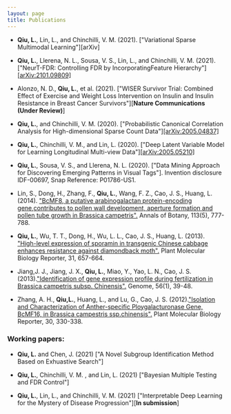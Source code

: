 ```yaml
---
layout: page
title: Publications
---
```



- **Qiu, L.**, Lin, L., and Chinchilli, V. M.  (2021). ["Variational Sparse Multimodal Learning"][arXiv] 

- **Qiu, L.**, Llerena, N. L., Sousa, V. S., Lin, L., and Chinchilli, V. M. (2021). ["NeurT-FDR: Controlling FDR by IncorporatingFeature Hierarchy"][[arXiv:2101.09809]](https://arxiv.org/abs/2101.09809)

-  Alonzo, N. D.,  **Qiu, L.**, et al. (2021). ["WISER Survivor Trial: Combined Effect of Exercise and Weight Loss Intervention on Insulin and Insulin Resistance in Breast Cancer Survivors"][**Nature Communications (Under Review)**]

- **Qiu, L.**, and Chinchilli, V. M. (2020). ["Probabilistic Canonical Correlation Analysis for High-dimensional
Sparse Count Data"][[arXiv:2005.04837]](https://arxiv.org/abs/2005.04837)

- **Qiu, L.**, Chinchilli, V. M., and Lin, L.  (2020). ["Deep Latent Variable Model for Learning Longitudinal Multi-view Data"][[arXiv:2005.05210]](https://arxiv.org/abs/2005.05210)

- **Qiu, L.**, Sousa, V. S., and Llerena, N. L. (2020). ["Data Mining Approach for Discovering Emerging Patterns in Visual Tags"]. Invention disclosure IDF-00697,
Snap Reference: P01786-US1.

- Lin, S., Dong, H., Zhang, F., **Qiu, L.**, Wang, F. Z., Cao, J. S., Huang, L. (2014). ["BcMF8, a putative arabinogalactan protein-encoding gene,contributes to pollen
wall development, aperture formation and pollen tube growth in Brassica campetris".](https://academic.oup.com/aob/article/113/5/777/159963) Annals of Botany, 113(5), 777-788.

- **Qiu, L.**, Wu, T. T., Dong, H., Wu, L. L., Cao, J. S., Huang, L. (2013). ["High-level expression of sporamin in transgenic Chinese cabbage enhances
resistance against diamondback moth".](https://link.springer.com/article/10.1007/s11105-012-0536-1) Plant Molecular Biology Reporter, 31, 657-664.

- Jiang,J. J., Jiang, J. X., **Qiu, L.**, Miao, Y., Yao, L. N., Cao, J. S. (2013).["Identification of gene expression profile during
fertilization in Brassica campetris subsp. Chinensis".](https://www.nrcresearchpress.com/doi/abs/10.1139/gen-2012-0088#.XrHFvC2ZPys)  Genome, 56(1), 39-48.

- Zhang, A. H., **Qiu,L.**, Huang, L., and Lu, G., Cao, J. S. (2012).["Isolation and Characterization of Anther-specific Ploygalacturonase Gene, BcMF16, in Brassica campestris ssp.chinensis".](https://link.springer.com/article/10.1007/s11105-011-0341-2) Plant Molecular Biology Reporter, 30, 330-338.


### Working papers:

- **Qiu, L.** and Chen,  J. (2021) ["A Novel Subgroup Identification Method Based on Exhuastive Search"]

- **Qiu, L.**, Chinchilli, V. M. , and Lin, L. (2021) ["Bayesian Multiple Testing and FDR Control"]

- **Qiu, L.**, Lin, L., and Chinchilli, V. M. (2021) ["Interpretable Deep Learning for the Mystery of Disease Progression"][**In submission**]

